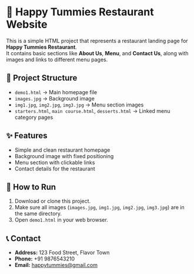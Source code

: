 # 🍴 Happy Tummies Restaurant Website

This is a simple HTML project that represents a restaurant landing page for **Happy Tummies Restaurant**.  
It contains basic sections like **About Us**, **Menu**, and **Contact Us**, along with images and links to different menu pages.

## 📂 Project Structure
- `demo1.html` → Main homepage file
- `images.jpg` → Background image
- `img1.jpg`, `img2.jpg`, `img3.jpg` → Menu section images
- `starters.html`, `main course.html`, `desserts.html` → Linked menu category pages

## ✨ Features
- Simple and clean restaurant homepage
- Background image with fixed positioning
- Menu section with clickable links
- Contact details for the restaurant

## 🚀 How to Run
1. Download or clone this project.
2. Make sure all images (`images.jpg`, `img1.jpg`, `img2.jpg`, `img3.jpg`) are in the same directory.
3. Open `demo1.html` in your web browser.

## 📞 Contact
- **Address:** 123 Food Street, Flavor Town  
- **Phone:** +91 9876543210  
- **Email:** happytummies@gmail.com  
